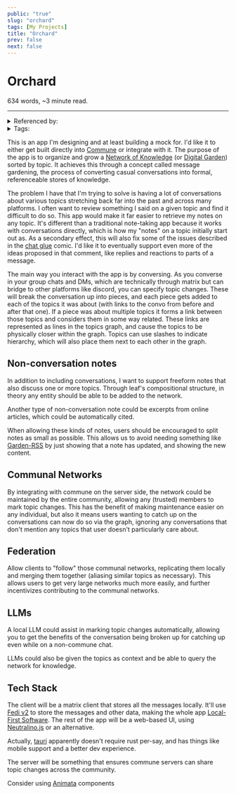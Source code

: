 ```yaml
---
public: "true"
slug: "orchard"
tags: [My Projects]
title: "Orchard"
prev: false
next: false
---
```

<script setup>
import { data } from '../../git.data.ts';
import { useData } from 'vitepress';
const pageData = useData();
</script>
<h1 class="p-name">Orchard</h1>
<p>634 words, ~3 minute read. <span v-html="data[`site/${pageData.page.value.relativePath}`]" /></p>
<hr/>

<details><summary>Referenced by:</summary><a href="/now/index">/now</a></details>

<details><summary>Tags:</summary><a href="/garden/my-projects/index.md">My Projects</a></details>

This is an app I'm designing and at least building a mock for. I'd like it to either get built directly into [Commune](/garden/commune/index.md) or integrate with it. The purpose of the app is to organize and grow a [Network of Knowledge](/garden/network-of-knowledge/index.md) (or [Digital Garden](/garden/digital-gardens/index.md)) sorted by topic. It achieves this through a concept called message gardening, the process of converting casual conversations into formal, referenceable stores of knowledge.

The problem I have that I'm trying to solve is having a lot of conversations about various topics stretching back far into the past and across many platforms. I often want to review something I said on a given topic and find it difficult to do so. This app would make it far easier to retrieve my notes on any topic. It's different than a traditional note-taking app because it works with conversations directly, which is how my "notes" on a topic initially start out as. As a secondary effect, this will also fix some of the issues described in the [chat glue](https://a9.io/glue-comic/) comic. I'd like it to eventually support even more of the ideas proposed in that comment, like replies and reactions to parts of a message.

The main way you interact with the app is by conversing. As you converse in your group chats and DMs, which are technically through matrix but can bridge to other platforms like discord, you can specify topic changes. These will break the conversation up into pieces, and each piece gets added to each of the topics it was about (with links to the convo from before and after that one). If a piece was about multiple topics it forms a link between those topics and considers them in some way related. These links are represented as lines in the topics graph, and cause the topics to be physically closer within the graph. Topics can use slashes to indicate hierarchy, which will also place them next to each other in the graph.

## Non-conversation notes

In addition to including conversations, I want to support freeform notes that also discuss one or more topics. Through leaf's compositional structure, in theory any entity should be able to be added to the network.

Another type of non-conversation note could be excerpts from online articles, which could be automatically cited.

When allowing these kinds of notes, users should be encouraged to split notes as small as possible. This allows us to avoid needing something like [Garden-RSS](/garden/garden-rss/index.md) by just showing that a note has updated, and showing the new content.

## Communal Networks

By integrating with commune on the server side, the network could be maintained by the entire community, allowing any (trusted) members to mark topic changes. This has the benefit of making maintenance easier on any individual, but also it means users wanting to catch up on the conversations can now do so via the graph, ignoring any conversations that don't mention any topics that user doesn't particularly care about.

## Federation

Allow clients to "follow" those communal networks, replicating them locally and merging them together (aliasing similar topics as necessary). This allows users to get very large networks much more easily, and further incentivizes contributing to the communal networks.

## LLMs

A local LLM could assist in marking topic changes automatically, allowing you to get the benefits of the conversation being broken up for catching up even while on a non-commune chat.

LLMs could also be given the topics as context and be able to query the network for knowledge.

## Tech Stack

The client will be a matrix client that stores all the messages locally. It'll use [Fedi v2](/garden/fedi-v2/index.md) to store the messages and other data, making the whole app [Local-First Software](undefined). The rest of the app will be a web-based UI, using [Neutralino.js](https://neutralino.js.org/) or an alternative.

Actually, [tauri](https://v2.tauri.app/) apparently doesn't require rust per-say, and has things like mobile support and a better dev experience.

The server will be something that ensures commune servers can share topic changes across the community.

Consider using [Animata](https://animata.design/) components
